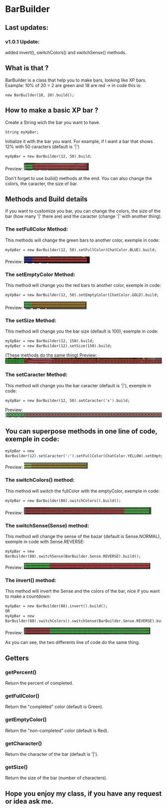# BarBuilder

## Last updates: 
### v1.0.1 Update:
  added invert(), switchColors() and switchSense() methods.

## **What is that ?**

BarBuilder is a class that help you to make bars, looking like XP bars.
Example: 10% of 20 = 2 are green and 18 are red
-> in code this is: 
  
    new BarBuilder(10, 20).build();

## **How to make a basic XP bar ?**
Create a String wich the bar you want to have.
 
    String myXpBar;

Initialize it with the bar you want. For example, if I want a bar that shows 12% with 50 caracters (default is '|')

    myXpBar = new BarBuilder(12, 50).build;
    
Preview: ![Image of result](https://raw.githubusercontent.com/Ariouz/BarBuilder/master/imgs/1.png)
    
Don't forget to use build() methods at the end.
You can also change the colors, the caracter, the size of bar.

## Methods and Build details

If you want to customize you bar, you can change the colors, the size of the bar (how many '|' there are) and the caracter (change '|' with another thing).

### The setFullColor Method:
This methods will change the green bars to another color, exemple in code:

    myXpBar = new BarBuilder(12, 50).setFullColor(ChatColor.BLUE).build;
Preview: ![Image of result](https://raw.githubusercontent.com/Ariouz/BarBuilder/master/imgs/2.png)

### The setEmptyColor Method:
This method will change you the red bars to another color, exemple in code:

    myXpBar = new BarBuilder(12, 50).setEmptyColor(ChatColor.GOLD).build;
 Preview: ![Image of result](https://raw.githubusercontent.com/Ariouz/BarBuilder/master/imgs/3.png)  
 
### The setSize Method:
This method will change you the bar size (default is 100), exemple in code:

    myXpBar = new BarBuilder(12, 150).build;
    myXpBar = new BarBuilder(12).setSize(150).build;
 (These methods do the same thing)
 Preview: ![Image of result](https://raw.githubusercontent.com/Ariouz/BarBuilder/master/imgs/4.png) 
 
 ### The setCaracter Method:
 This method will change you the bar caracter (default is '|'), exemple in code:
 
    myXpBar = new BarBuilder(12, 50).setCaracter('x').build;
Preview: ![Image of result](https://raw.githubusercontent.com/Ariouz/BarBuilder/master/imgs/5.png)

## You can superpose methods in one line of code, exemple in code:

    myXpBar = new BarBuilder(12).setCaracter(':').setFullColor(ChatColor.YELLOW).setEmptyColor(ChatColor.GOLD).setSize(50).build;
Preview: ![Image of result](https://raw.githubusercontent.com/Ariouz/BarBuilder/master/imgs/6.png)

### The switchColors() method:
This method will switch the fullColor with the emptyColor, exemple in code:
      
    myXpBar = new BarBuilder(80).switchColors().build();
Preview:  ![Image of result](https://raw.githubusercontent.com/Ariouz/BarBuilder/master/imgs/7.png)

### The switchSense(Sense) method:
This method will change the sense of the bazar (default is Sense.NORMAL), exemple in code with Sense.REVERSE:

    myXpBar = new BarBuilder(80).switchSense(BarBuilder.Sense.REVERSE).build();
Preview: ![Image of result](https://raw.githubusercontent.com/Ariouz/BarBuilder/master/imgs/8.png)


### The invert() method:
This method will invert the Sense and the colors of the bar, nice if you want to make a countdown:

    myXpBar = new BarBuilder(80).invert().build();
    OR
    myXpBar = new BarBuilder(80).switchColors().switchSense(BarBuilder.Sense.REVERSE).build();
Preview: ![Image of result](https://raw.githubusercontent.com/Ariouz/BarBuilder/master/imgs/9.png)

As you can see, the two differents line of code do the same thing.

## Getters

### getPercent()
Return the percent of completed.

### getFullColor()
Return the "completed" color (default is Green).

### getEmptyColor()
Return the "non-completed" color (default is Red).

### getCharacter()
Return the character of the bar (default is '|').

### getSize()
Return the size of the bar (number of characters).

## Hope you enjoy my class, if you have any request or idea ask me.
